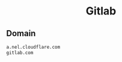 


<h1 align="center">Gitlab</h1>  


## Domain


```html
a.nel.cloudflare.com
gitlab.com
```  

<br>
